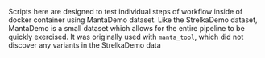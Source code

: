 Scripts here are designed to test individual steps of workflow inside of docker container
using MantaDemo dataset.  Like the StrelkaDemo dataset, MantaDemo is a small dataset 
which allows for the entire pipeline to be quickly exercised.  It was originally used with `manta_tool`, which 
did not discover any variants in the StrelkaDemo data

